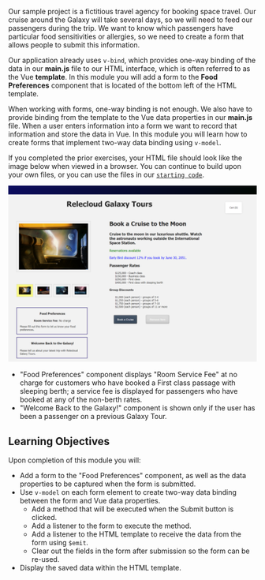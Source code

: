 Our sample project is a fictitious travel agency for booking space travel. Our cruise around the Galaxy will take several days, so we will need to feed our passengers during the trip. We want to know which passengers have particular food sensitivities or allergies, so we need to create a form that allows people to submit this information.

Our application already uses `v-bind`, which provides one-way binding of the data in our **main.js** file to our HTML interface, which is often referred to as the Vue **template**. In this module you will add a form to the **Food Preferences** component that is located of the bottom left of the HTML template.

When working with forms, one-way binding is not enough. We also have to provide binding from the template to the Vue data properties in our **main.js** file. When a user enters information into a form we want to record that information and store the data in Vue. In this module you will learn how to create forms that implement two-way data binding using `v-model`.

If you completed the prior exercises, your HTML file should look like the image below when viewed in a browser. You can continue to build upon your own files, or you can use the files in our [`starting code`](link).

![Screenshot showing the HTML page with a selected product image on the left and 4 thumbnail images below it. The first thumbnail from the left is highlighted with a yellow background. Product name and description are displayed on the right. Two components are located at the bottom left. Two components are shown at the bottom left of the screen: "Food Preferences" and "Welcome Back to the Galaxy!" is shown only if this person is a previous passenger on a Galaxy Tour.](../media/m09_start.png)
- "Food Preferences" component displays "Room Service Fee" at no charge for customers who have booked a First class passage with sleeping berth; a service fee is displayed for passengers who have booked at any of the non-berth rates.
- "Welcome Back to the Galaxy!" component is shown only if the user has been a passenger on a previous Galaxy Tour.

## Learning Objectives

Upon completion of this module you will:

- Add a form to the "Food Preferences" component, as well as the data properties to be captured when the form is submitted.
- Use `v-model` on each form element to create two-way data binding between the form and Vue data properties.
  - Add a method that will be executed when the Submit button is clicked.
  - Add a listener to the form to execute the method.
  - Add a listener to the HTML template to receive the data from the form using `$emit`.
  - Clear out the fields in the form after submission so the form can be re-used.
- Display the saved data within the HTML template.